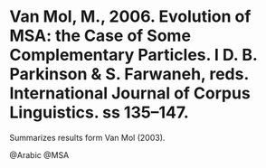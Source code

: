 # Van Mol, M., 2006. Evolution of MSA: the Case of Some Complementary Particles.  I D. B. Parkinson & S. Farwaneh, reds. International Journal of Corpus Linguistics. ss 135–147.

Summarizes results form Van Mol (2003).

@Arabic
@MSA
